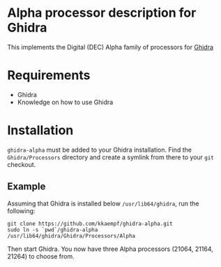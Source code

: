 # Alpha processor description for Ghidra

This implements the Digital (DEC) Alpha family of processors for
[Ghidra](https://ghidra-sre.org)

# Requirements

- Ghidra
- Knowledge on how to use Ghidra

# Installation

`ghidra-alpha` must be added to your Ghidra installation. Find the
`Ghidra/Processors` directory and create a symlink from there to your
`git` checkout.

## Example

Assuming that Ghidra is installed below `/usr/lib64/ghidra`, run the
following:

~~~
git clone https://github.com/kkaempf/ghidra-alpha.git
sudo ln -s `pwd`/ghidra-alpha /usr/lib64/ghidra/Ghidra/Processors/Alpha
~~~

Then start Ghidra. You now have three Alpha processors (21064, 21164,
21264) to choose from.
